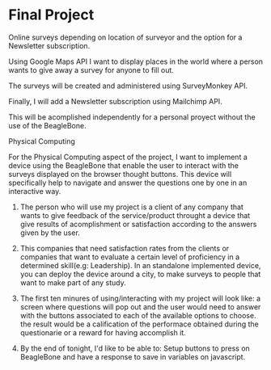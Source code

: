 Final Project
=======

Online surveys depending on location of surveyor and the option for a Newsletter subscription.

Using Google Maps API I want to display places in the world where a person wants to give away a survey for anyone to fill out.

The surveys will be created and administered using SurveyMonkey API.

Finally, I will add a Newsletter subscription using Mailchimp API.

This will be acomplished independently for a personal proyect without the use of the BeagleBone.


Physical Computing

For the Physical Computing aspect of the project, I want to implement a device using the BeagleBone that enable the user to interact with the surveys displayed on the browser thought buttons. This device will specifically help to navigate and answer the questions one by one in an interactive way.

1. The person who will use my project is a client of any company that wants to give feedback of the service/product throught a device that give results of acomplishment or satisfaction according to the answers given by the user.

2. This companies that need satisfaction rates from the clients or companies that want to evaluate a certain level of proficiency in a determined skill(e.g: Leadership). In an standalone implemented device, you can deploy the device around a city, to make surveys to people that want to make part of any study. 

3. The first ten minures of using/interacting with my project will look like: a screen where questions will pop out and the user would need to answer with the buttons associated to each of the available options to choose. the result would be a calification of the performace obtained during the questionarie or a reward for having accomplish it.

4. By the end of tonight, I'd like to be able to: Setup buttons to press on BeagleBone and have a response to save in variables on javascript.

